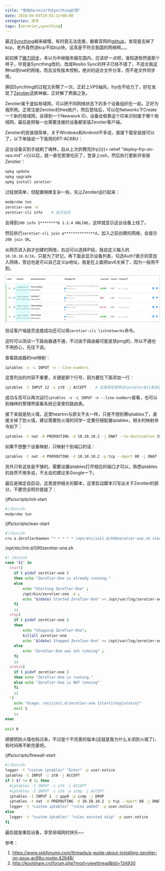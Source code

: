 ```yaml
---
title: "使用Zerotier为Syncthing打洞"
date: 2018-04-03T19:55:11+08:00
categories: 技术
tags: [zerotier,syncthing]
---
```


最近[Syncthing](https://syncthing.net)越来越慢，有时竟无法连接，翻看官网的[github](https://github.com/syncthing/syncthing)，发现是去掉了kcp，老外竟然说kcp不如tcp快，这真是不符合我国的网络啊。。。

起初换了[微力同步](http://verysync.com/)，本以为中继服务器在国内，应该好一点吧，谁知道依然是那个样子，毕竟是Syncthing改的，改成Resilio Sync的样子已经不错了，不适合我这种nat到nat的网络，而且没有版本控制，绝对的适合文件分享，而不是文件同步用。

换回Syncthing的过程又折腾了一次，正赶上VPS抽风，frp也不给力了，好在发现了[Zerotier](https://www.zerotier.com/)这款神器，正好解了燃眉之急。

Zerotier属于虚拟局域网，可以把不同网络状态下的多个设备组织在一起，正好为我所用。正常注册Zerotier的free账户，然后登陆后，可以在Networks下Create一个新的局域网，会得到一个Newwork ID，设备会依靠这个ID来识别属于哪个局域网，最后是把每一台需要连接的设备都安装Zerotier客户端。<!--more-->

Zerotier的安装很简单，关于Windows和Android不多说，直接下载安装就可以了，以下单独说一下我用的RT-AC68U：

这台设备买到手就刷了梅林，自从上次折腾完[frp]({{< relref "deploy-frp-on-vps.md" >}})以后，就一直在那里吃灰了，登录上ssh，然后执行更新并安装Zerotier：

```bash
opkg update
opkg upgrade
opkg install zerotier
```

过程很简单，但配置稍微复杂一些，先让Zerotier运行起来：

```bash
modprobe tun
zerotier-one -d
zerotier-cli info    # 显示信息
```

会得到`200 info 2********6 1.2.4 ONLINE`，这样就显示这台设备上线了。

然后执行`zerotier-cli join a**************d`，加入之前创建的网络，会提示`200 join OK`。

从网页进入刚才创建的网络，右边可以选择IP段，我自定义输入的`10.10.10.0/24`，只是为了好记，再下面会显示设备列表，勾选Auth?表示同意加入网络，旁边也是可以自己定义ip地址，我是在上面把ipv6关掉了，因为一般用不到。

![](/uploads/2018/04/zerotier-webconfig.png)

验证客户端是否连接成功还可以用`zerotier-cli listnetworks`命令。

这时可以测试一下路由器通不通，不过由于路由器可能是禁ping的，所以不通也不用担心，先往下说。

查看路由器的nat映射：

```bash
iptables -v -L INPUT -n --line-numbers
```

这里列出的内容不重要，关键是那个行号，因为要在下面添加一行：

```bash
iptables -I INPUT 12 -i zt0 -j ACCEPT    # 这里假定原来的iptables有11条信息，所以这里应该是12行，zt0是Zerotier的虚拟网卡
```

成功与否可以再次运行`iptables -v -L INPUT -n --line-numbers`查看，也可以到梅林的管理界面看系统记录里的路由表。

接下来就是防火墙，这里heartnn与原文不太一样，只是不想折腾iptables了，直接关掉了防火墙，建议需要防火墙的同学一定要仔细配置iptables，相关的映射命令如下：

```bash
iptables -t nat -A PREROUTING -d 10.10.10.2 -j DNAT --to-destination 192.168.1.1
```

如果不想整个设备映射，只映射个别端口的话：

```bash
iptables -t nat -A PREROUTING -d 10.10.10.2 -p tcp --dport 80 -j DNAT --to-destination 192.168.1.1:80
```

另外只有这些是不够的，需要设置iptables打开相应的端口才可以，熟悉iptables的自然不用多说，不太会的建议多Google一下。

最后是搞定自启动，这里提供相关的脚本，这里启动脚本只写出关于Zerotier的部分，不要完全照抄就是了：

/jffs/scripts/init-start

```bash
#!/bin/sh
modprobe tun
```

/jffs/scripts/wan-start

```bash
#!/bin/sh
cru a ZeroTierDaemon "* * * * * /opt/etc/init.d/S90zerotier-one.sh start"
```

/opt/etc/init.d/S90zerotier-one.sh

```bash
#! /bin/sh
case "$1" in
  start)
    if ( pidof zerotier-one )
    then echo "ZeroTier-One is already running."
    else
        echo "Starting ZeroTier-One" ;
        /opt/bin/zerotier-one -d ;
        echo "$(date) Started ZeroTier-One" >> /opt/var/log/zerotier-one.log ;
    fi
    ;;
  stop)
    if ( pidof zerotier-one )
    then
        echo "Stopping ZeroTier-One";
        killall zerotier-one
        echo "$(date) Stopped ZeroTier-One" >> /opt/var/log/zerotier-one.log
    else
        echo "ZeroTier-One was not running" ;
    fi
    ;;
  status)
    if ( pidof zerotier-one )
    then echo "ZeroTier-One is running."
    else echo "ZeroTier-One is NOT running"
    fi
    ;;
  *)
    echo "Usage: /etc/init.d/zerotier-one {start|stop|status}"
    exit 1
    ;;
esac

exit 0
```

顺便把防火墙也贴过来，不过是个不完善的版本(这就是我为什么关闭防火墙了)，有时间再不断完善吧。

/jffs/scripts/firewall-start

```bash
#!/bin/sh
logger -t "custom iptables" "Enter" -p user.notice
iptables -C INPUT -i zt0 -j ACCEPT
if [ $? != 0 ]; then
  #iptables -I INPUT -i zt0 -j ACCEPT
  #iptables -I INPUT -i zt0 -p icmp -j ACCEPT
  iptables -I INPUT 1 -i ppp0 -p icmp -j DROP
  iptables -t nat -A PREROUTING -d 10.10.10.2 -p tcp --dport 80 -j DNAT --to-destination 192.168.1.1:80
  logger -t "custom iptables" "rules added" -p user.notice
else
  logger -t "custom iptables" "rules existed skip" -p user.notice
fi
```

最后就是重启设备，享受局域网的快乐~~

参考：

1. https://www.snbforums.com/threads/a-guide-about-installing-zerotier-on-asus-ac68u-router.42648/
2. http://koolshare.cn/forum.php?mod=viewthread&tid=134930
